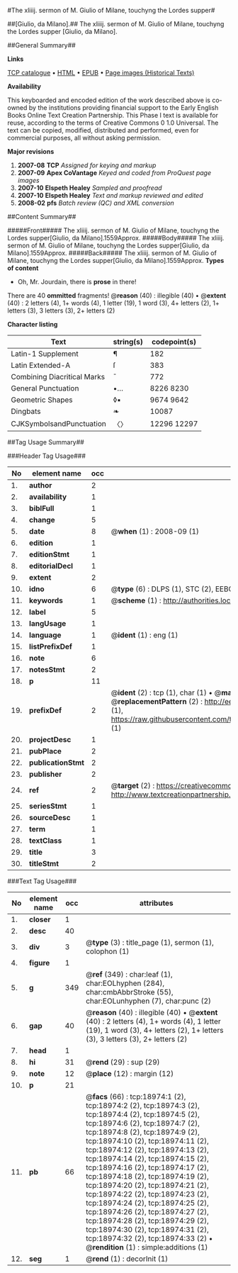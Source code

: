 #The xliiij. sermon of M. Giulio of Milane, touchyng the Lordes supper#

##[Giulio, da Milano].##
The xliiij. sermon of M. Giulio of Milane, touchyng the Lordes supper
[Giulio, da Milano].

##General Summary##

**Links**

[TCP catalogue](http://www.ota.ox.ac.uk/tcp/)  • 
[HTML](http://tei.it.ox.ac.uk/tcp/Texts-HTML/free/A01/A01765.html)  • 
[EPUB](http://tei.it.ox.ac.uk/tcp/Texts-EPUB/free/A01/A01765.epub) • 
[Page images (Historical Texts)](https://data.historicaltexts.jisc.ac.uk/view?pubId=eebo-99853584e&pageId=eebo-99853584e-18974-1)

**Availability**

This keyboarded and encoded edition of the
	       work described above is co-owned by the institutions
	       providing financial support to the Early English Books
	       Online Text Creation Partnership. This Phase I text is
	       available for reuse, according to the terms of Creative
	       Commons 0 1.0 Universal. The text can be copied,
	       modified, distributed and performed, even for
	       commercial purposes, all without asking permission.

**Major revisions**

1. __2007-08__ __TCP__ *Assigned for keying and markup*
1. __2007-09__ __Apex CoVantage__ *Keyed and coded from ProQuest page images*
1. __2007-10__ __Elspeth Healey__ *Sampled and proofread*
1. __2007-10__ __Elspeth Healey__ *Text and markup reviewed and edited*
1. __2008-02__ __pfs__ *Batch review (QC) and XML conversion*

##Content Summary##

#####Front#####
The xliiij. sermon of M. Giulio of Milane, touchyng the Lordes supper[Giulio, da Milano].1559Approx.
#####Body#####
The xliiij. sermon of M. Giulio of Milane, touchyng the Lordes supper[Giulio, da Milano].1559Approx.
#####Back#####
The xliiij. sermon of M. Giulio of Milane, touchyng the Lordes supper[Giulio, da Milano].1559Approx.
**Types of content**

  * Oh, Mr. Jourdain, there is **prose** in there!

There are 40 **ommitted** fragments! 
 @__reason__ (40) : illegible (40)  •  @__extent__ (40) : 2 letters (4), 1+ words (4), 1 letter (19), 1 word (3), 4+ letters (2), 1+ letters (3), 3 letters (3), 2+ letters (2)

**Character listing**


|Text|string(s)|codepoint(s)|
|---|---|---|
|Latin-1 Supplement|¶|182|
|Latin Extended-A|ſ|383|
|Combining             Diacritical Marks|̄|772|
|General Punctuation|•…|8226 8230|
|Geometric Shapes|◊▪|9674 9642|
|Dingbats|❧|10087|
|CJKSymbolsandPunctuation|〈〉|12296 12297|

##Tag Usage Summary##

###Header Tag Usage###

|No|element name|occ|attributes|
|---|---|---|---|
|1.|__author__|2||
|2.|__availability__|1||
|3.|__biblFull__|1||
|4.|__change__|5||
|5.|__date__|8| @__when__ (1) : 2008-09 (1)|
|6.|__edition__|1||
|7.|__editionStmt__|1||
|8.|__editorialDecl__|1||
|9.|__extent__|2||
|10.|__idno__|6| @__type__ (6) : DLPS (1), STC (2), EEBO-CITATION (1), PROQUEST (1), VID (1)|
|11.|__keywords__|1| @__scheme__ (1) : http://authorities.loc.gov/ (1)|
|12.|__label__|5||
|13.|__langUsage__|1||
|14.|__language__|1| @__ident__ (1) : eng (1)|
|15.|__listPrefixDef__|1||
|16.|__note__|6||
|17.|__notesStmt__|2||
|18.|__p__|11||
|19.|__prefixDef__|2| @__ident__ (2) : tcp (1), char (1)  •  @__matchPattern__ (2) : ([0-9\-]+):([0-9IVX]+) (1), (.+) (1)  •  @__replacementPattern__ (2) : http://eebo.chadwyck.com/downloadtiff?vid=$1&page=$2 (1), https://raw.githubusercontent.com/textcreationpartnership/Texts/master/tcpchars.xml#$1 (1)|
|20.|__projectDesc__|1||
|21.|__pubPlace__|2||
|22.|__publicationStmt__|2||
|23.|__publisher__|2||
|24.|__ref__|2| @__target__ (2) : https://creativecommons.org/publicdomain/zero/1.0/ (1), http://www.textcreationpartnership.org/docs/. (1)|
|25.|__seriesStmt__|1||
|26.|__sourceDesc__|1||
|27.|__term__|1||
|28.|__textClass__|1||
|29.|__title__|3||
|30.|__titleStmt__|2||


###Text Tag Usage###

|No|element name|occ|attributes|
|---|---|---|---|
|1.|__closer__|1||
|2.|__desc__|40||
|3.|__div__|3| @__type__ (3) : title_page (1), sermon (1), colophon (1)|
|4.|__figure__|1||
|5.|__g__|349| @__ref__ (349) : char:leaf (1), char:EOLhyphen (284), char:cmbAbbrStroke (55), char:EOLunhyphen (7), char:punc (2)|
|6.|__gap__|40| @__reason__ (40) : illegible (40)  •  @__extent__ (40) : 2 letters (4), 1+ words (4), 1 letter (19), 1 word (3), 4+ letters (2), 1+ letters (3), 3 letters (3), 2+ letters (2)|
|7.|__head__|1||
|8.|__hi__|31| @__rend__ (29) : sup (29)|
|9.|__note__|12| @__place__ (12) : margin (12)|
|10.|__p__|21||
|11.|__pb__|66| @__facs__ (66) : tcp:18974:1 (2), tcp:18974:2 (2), tcp:18974:3 (2), tcp:18974:4 (2), tcp:18974:5 (2), tcp:18974:6 (2), tcp:18974:7 (2), tcp:18974:8 (2), tcp:18974:9 (2), tcp:18974:10 (2), tcp:18974:11 (2), tcp:18974:12 (2), tcp:18974:13 (2), tcp:18974:14 (2), tcp:18974:15 (2), tcp:18974:16 (2), tcp:18974:17 (2), tcp:18974:18 (2), tcp:18974:19 (2), tcp:18974:20 (2), tcp:18974:21 (2), tcp:18974:22 (2), tcp:18974:23 (2), tcp:18974:24 (2), tcp:18974:25 (2), tcp:18974:26 (2), tcp:18974:27 (2), tcp:18974:28 (2), tcp:18974:29 (2), tcp:18974:30 (2), tcp:18974:31 (2), tcp:18974:32 (2), tcp:18974:33 (2)  •  @__rendition__ (1) : simple:additions (1)|
|12.|__seg__|1| @__rend__ (1) : decorInit (1)|
